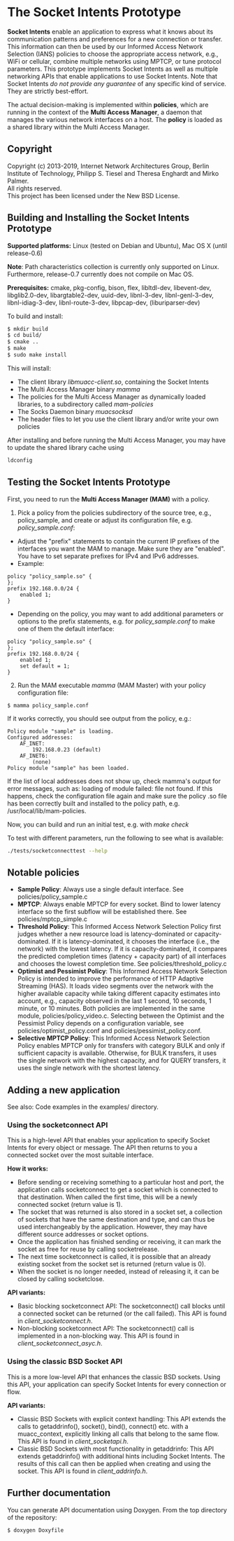 The Socket Intents Prototype
=====================================

__Socket Intents__ enable an application to express what it knows about its communication patterns and preferences for a new connection or transfer. This information can then be used by our Informed Access Network Selection (IANS) policies to choose the appropriate access network, e.g., WiFi or cellular, combine multiple networks using MPTCP, or tune protocol parameters.
This prototype implements Socket Intents as well as multiple networking APIs that enable applications to use Socket Intents.
Note that Socket Intents *do not provide any guarantee* of any specific kind of service. They are strictly best-effort.

The actual decision-making is implemented within __policies__, which are running in the context of the __Multi Access Manager__, a daemon that manages the various network interfaces on a host. The __policy__ is loaded as a shared library within the Multi Access Manager.

Copyright
-----
Copyright (c) 2013-2019, Internet Network Architectures Group, Berlin Institute of Technology,
Philipp S. Tiesel and Theresa Enghardt and Mirko Palmer.  
All rights reserved.  
This project has been licensed under the New BSD License.


Building and Installing the Socket Intents Prototype
-------------------------------------------------

__Supported platforms:__ Linux (tested on Debian and Ubuntu), Mac OS X (until release-0.6)

__Note__: Path characteristics collection is currently only supported on Linux. Furthermore, release-0.7 currently does not compile on Mac OS. 

__Prerequisites:__ cmake, pkg-config, bison, flex, libltdl-dev, libevent-dev, libglib2.0-dev, libargtable2-dev, uuid-dev, libnl-3-dev, libnl-genl-3-dev, libnl-idiag-3-dev, libnl-route-3-dev, libpcap-dev, (liburiparser-dev)

To build and install:

```sh
$ mkdir build
$ cd build/
$ cmake ..
$ make
$ sudo make install
```

This will install:

* The client library *libmuacc-client.so*, containing the Socket Intents
* The Multi Access Manager binary *mamma*
* The policies for the Multi Access Manager as dynamically loaded libraries, to a subdirectory called *mam-policies*
* The Socks Daemon binary *muacsocksd*
* The header files to let you use the client library and/or write your own policies

After installing and before running the Multi Access Manager, you may have to update the shared library cache using
```sh
ldconfig
```

Testing the Socket Intents Prototype
------------------------------------

First, you need to run the __Multi Access Manager (MAM)__ with a policy.

1. Pick a policy from the policies subdirectory of the source tree, e.g., policy_sample, and create or adjust its configuration file, e.g. *policy_sample.conf*:
  * Adjust the "prefix" statements to contain the current IP prefixes of the interfaces you want the MAM to manage. Make sure they are "enabled". You have to set separate prefixes for IPv4 and IPv6 addresses.
  * Example:
```
policy "policy_sample.so" {
};
prefix 192.168.0.0/24 {
	enabled 1;
}
```
  * Depending on the policy, you may want to add additional parameters or options to the prefix statements, e.g. for *policy_sample.conf* to make one of them the default interface:
```
policy "policy_sample.so" {
};
prefix 192.168.0.0/24 {
	enabled 1;
	set default = 1;
}
```
2. Run the MAM executable *mamma* (MAM Master) with your policy configuration file:
```
$ mamma policy_sample.conf
```
  If it works correctly, you should see output from the policy, e.g.:
```
Policy module "sample" is loading.
Configured addresses:
    AF_INET: 
        192.168.0.23 (default)
    AF_INET6: 
        (none)
Policy module "sample" has been loaded.
```
  If the list of local addresses does not show up, check mamma's output for error messages, such as: loading of module failed: file not found. If this happens, check the configuration file again and make sure the policy .so file has been correctly built and installed to the policy path, e.g. /usr/local/lib/mam-policies.

Now, you can build and run an initial test, e.g. with *make check*

To test with different parameters, run the following to see what is available:
```sh
./tests/socketconnecttest --help
```

Notable policies
----------------

* __Sample Policy__: Always use a single default interface. See policies/policy_sample.c
* __MPTCP__: Always enable MPTCP for every socket. Bind to lower latency interface so the first subflow will be established there. See policies/mptcp_simple.c
* __Threshold Policy__: This Informed Access Network Selection Policy first judges whether a new resource load is latency-dominated or capacity-dominated. If it is latency-dominated, it chooses the interface (i.e., the network) with the lowest latency. If it is capacity-dominated, it compares the predicted completion times (latency + capacity part) of all interfaces and chooses the lowest completion time. See policies/threshold_policy.c
* __Optimist and Pessimist Policy__: This Informed Access Network Selection Policy is intended to improve the performance of HTTP Adaptive Streaming (HAS). It loads video segments over the network with the higher available capacity while taking different capacity estimates into account, e.g., capacity observed in the last 1 second, 10 seconds, 1 minute, or 10 minutes. Both policies are implemented in the same module, policies/policy_video.c. Selecting between the Optimist and the Pessimist Policy depends on a configuration variable, see policies/optimist_policy.conf and policies/pessimist_policy.conf.
* __Selective MPTCP Policy__: This Informed Access Network Selection Policy enables MPTCP only for transfers with category BULK and only if sufficient capacity is available. Otherwise, for BULK transfers, it uses the single network with the highest capacity, and for QUERY transfers, it uses the single network with the shortest latency.


Adding a new application
------------------------

See also: Code examples in the examples/ directory.

### Using the socketconnect API

This is a high-level API that enables your application to specify Socket Intents for every object or message. The API then returns to you a connected socket over the most suitable interface.

__How it works:__

* Before sending or receiving something to a particular host and port, the application calls socketconnect to get a socket which is connected to that destination. When called the first time, this will be a newly connected socket (return value is 1).
* The socket that was returned is also stored in a socket set, a collection of sockets that have the same destination and type, and can thus be used interchangeably by the application. However, they may have different source addresses or socket options.
* Once the application has finished sending or receiving, it can mark the socket as free for reuse by calling socketrelease.
* The next time socketconnect is called, it is possible that an already existing socket from the socket set is returned (return value is 0).
* When the socket is no longer needed, instead of releasing it, it can be closed by calling socketclose.

__API variants:__

* Basic blocking socketconnect API: The socketconnect() call blocks until a connected socket can be returned (or the call failed). This API is found in *client_socketconnect.h*.
* Non-blocking socketconnect API: The socketconnect() call is implemented in a non-blocking way. This API is found in *client_socketconnect_asyc.h*.

### Using the classic BSD Socket API

This is a more low-level API that enhances the classic BSD sockets. Using this API, your application can specify Socket Intents for every connection or flow.

__API variants:__

* Classic BSD Sockets with explicit context handling: This API extends the calls to getaddrinfo(), socket(), bind(), connect() etc. with a muacc_context, explicitly linking all calls that belong to the same flow. This API is found in *client_socketapi.h*.
* Classic BSD Sockets with most functionality in getaddrinfo: This API extends getaddrinfo() with additional hints including Socket Intents. The results of this call can then be applied when creating and using the socket. This API is found in *client_addrinfo.h*.


Further documentation
---------------------

You can generate API documentation using Doxygen. From the top directory of the repository:
```sh
$ doxygen Doxyfile
```
